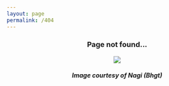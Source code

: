 ```yaml
---
layout: page
permalink: /404
---
```

<div style="text-align: center">
  <h3> Page not found... </h3>
    <a href_"https://twitter.com/bhagat_nagi">
      <img src="https://lospec.com/palette-examples/en4-palette-example-fossil-by-bhgt.png">
    <a/>
  <h5> Image courtesy of <a href_"https://twitter.com/bhagat_nagi">Nagi (Bhgt)</a></h5>
</div>
